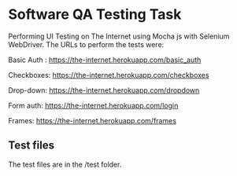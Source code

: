 # Software QA Testing Task

Performing UI Testing on The Internet using Mocha js with Selenium WebDriver. The URLs to perform the tests were:

Basic Auth : https://the-internet.herokuapp.com/basic_auth

Checkboxes: https://the-internet.herokuapp.com/checkboxes

Drop-down: https://the-internet.herokuapp.com/dropdown

Form auth: https://the-internet.herokuapp.com/login

Frames: https://the-internet.herokuapp.com/frames

## Test files

The test files are in the /test folder.
